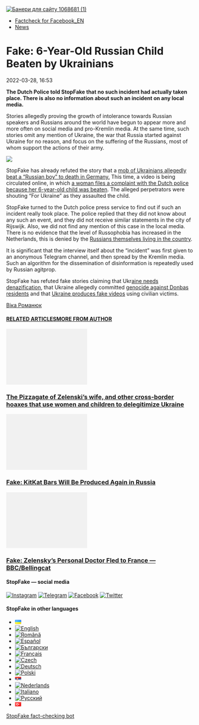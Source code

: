 [![](https://www.stopfake.org/content/uploads/2022/03/Baneri-dlya-sai-tu-1068681-1-8.png "Банери для сайту 1068681 (1)")](https://www.stopfake.org/content/uploads/2022/03/Baneri-dlya-sai-tu-1068681-1-8.png)

*   [Factcheck for Facebook\_EN](https://www.stopfake.org/en/category/factcheck-facebook-en/)
*   [News](https://www.stopfake.org/en/category/news/)

Fake: 6-Year-Old Russian Child Beaten by Ukrainians
===================================================

2022-03-28, 16:53

[](https://www.facebook.com/sharer/sharer.php?u=https%3A%2F%2Fwww.stopfake.org%2Fen%2Ffake-6-year-old-russian-child-beaten-by-ukrainians%2F "Facebook")[](viber://forward?text=Fake%3A%206-Year-Old%20Russian%20Child%20Beaten%20by%20Ukrainians%20https%3A%2F%2Fwww.stopfake.org%2Fen%2Ffake-6-year-old-russian-child-beaten-by-ukrainians%2F "Viber")[](https://twitter.com/intent/tweet?text=Fake%3A%206-Year-Old%20Russian%20Child%20Beaten%20by%20Ukrainians&url=https%3A%2F%2Fwww.stopfake.org%2Fen%2Ffake-6-year-old-russian-child-beaten-by-ukrainians%2F "X")[](https://api.whatsapp.com/send?text=Fake%3A%206-Year-Old%20Russian%20Child%20Beaten%20by%20Ukrainians%20https%3A%2F%2Fwww.stopfake.org%2Fen%2Ffake-6-year-old-russian-child-beaten-by-ukrainians%2F "Whatsapp")[](https://www.stopfake.org/en/fake-6-year-old-russian-child-beaten-by-ukrainians/)[](https://telegram.me/share/url?url=https%3A%2F%2Fwww.stopfake.org%2Fen%2Ffake-6-year-old-russian-child-beaten-by-ukrainians%2F&text=Fake%3A%206-Year-Old%20Russian%20Child%20Beaten%20by%20Ukrainians "Telegram")[](https://www.instagram.com/ "Instagram")

  

**The Dutch Police told StopFake that no such incident had actually taken place. There is also no information about such an incident on any local media.**

Stories allegedly proving the growth of intolerance towards Russian speakers and Russians around the world have begun to appear more and more often on social media and pro-Kremlin media. At the same time, such stories omit any mention of Ukraine, the war that Russia started against Ukraine for no reason, and focus on the suffering of the Russians, most of whom support the actions of their army.

![](https://www.stopfake.org/content/uploads/2022/03/Znimok-ekrana-2022-03-28-o-16.43.17-1.png)

StopFake has already refuted the story that a [mob of Ukrainians allegedly beat a “Russian boy” to death in Germany.](https://www.stopfake.org/en/fake-ukrainian-crowd-beats-russian-boy-to-death-in-germany/) This time, a video is being circulated online, in which [a woman files a complaint with the Dutch police because her 6-year-old child was beaten](https://t.me/shot_shot/36903). The alleged perpetrators were shouting “For Ukraine” as they assaulted the child.

StopFake turned to the Dutch police press service to find out if such an incident really took place. The police replied that they did not know about any such an event, and they did not receive similar statements in the city of Rijswijk. Also, we did not find any mention of this case in the local media. There is no evidence that the level of Russophobia has increased in the Netherlands, this is denied by the [Russians themselves living in the country](https://punt.avans.nl/2022/03/niet-iedere-rus-support-poetin-en-zijn-regering/).

It is significant that the interview itself about the “incident” was first given to an anonymous Telegram channel, and then spread by the Kremlin media. Such an algorithm for the dissemination of disinformation is repeatedly used by Russian agitprop.

StopFake has refuted fake stories claiming that Ukr[aine needs denazification](https://www.stopfake.org/ru/fejk-ukraine-nuzhna-denatsifikatsiya/), that Ukraine allegedly committed [genocide against Donbas residents](https://www.stopfake.org/ru/fejk-ukraina-sovershala-genotsid-protiv-zhitelej-donbassa/) and that [Ukraine produces fake videos](https://www.stopfake.org/ru/videofejk-reportazh-o-zhertvah-sredi-grazhdanskogo-naseleniya-v-ukraine-postanovochnyj/) using civilian victims.

  

[](https://www.facebook.com/sharer/sharer.php?u=https%3A%2F%2Fwww.stopfake.org%2Fen%2Ffake-6-year-old-russian-child-beaten-by-ukrainians%2F "Facebook")[](viber://forward?text=Fake%3A%206-Year-Old%20Russian%20Child%20Beaten%20by%20Ukrainians%20https%3A%2F%2Fwww.stopfake.org%2Fen%2Ffake-6-year-old-russian-child-beaten-by-ukrainians%2F "Viber")[](https://twitter.com/intent/tweet?text=Fake%3A%206-Year-Old%20Russian%20Child%20Beaten%20by%20Ukrainians&url=https%3A%2F%2Fwww.stopfake.org%2Fen%2Ffake-6-year-old-russian-child-beaten-by-ukrainians%2F "X")[](https://api.whatsapp.com/send?text=Fake%3A%206-Year-Old%20Russian%20Child%20Beaten%20by%20Ukrainians%20https%3A%2F%2Fwww.stopfake.org%2Fen%2Ffake-6-year-old-russian-child-beaten-by-ukrainians%2F "Whatsapp")[](https://www.stopfake.org/en/fake-6-year-old-russian-child-beaten-by-ukrainians/)[](https://telegram.me/share/url?url=https%3A%2F%2Fwww.stopfake.org%2Fen%2Ffake-6-year-old-russian-child-beaten-by-ukrainians%2F&text=Fake%3A%206-Year-Old%20Russian%20Child%20Beaten%20by%20Ukrainians "Telegram")[](https://www.instagram.com/ "Instagram")

[Віка Романюк](#)

#### [RELATED ARTICLES](#)[MORE FROM AUTHOR](#)

[![](data:image/png;base64,iVBORw0KGgoAAAANSUhEUgAAANoAAACWAQMAAACCSQSPAAAAA1BMVEWurq51dlI4AAAAAXRSTlMmkutdmwAAABpJREFUWMPtwQENAAAAwiD7p7bHBwwAAAAg7RD+AAGXD7BoAAAAAElFTkSuQmCC "The Pizzagate of Zelenski’s wife, and other cross-border hoaxes that use women and children to delegitimize Ukraine")](https://www.stopfake.org/en/the-pizzagate-of-zelenski-s-wife-and-other-cross-border-hoaxes-that-use-women-and-children-to-delegitimize-ukraine/ "The Pizzagate of Zelenski’s wife, and other cross-border hoaxes that use women and children to delegitimize Ukraine")

### [The Pizzagate of Zelenski’s wife, and other cross-border hoaxes that use women and children to delegitimize Ukraine](https://www.stopfake.org/en/the-pizzagate-of-zelenski-s-wife-and-other-cross-border-hoaxes-that-use-women-and-children-to-delegitimize-ukraine/ "The Pizzagate of Zelenski’s wife, and other cross-border hoaxes that use women and children to delegitimize Ukraine")

[![](data:image/png;base64,iVBORw0KGgoAAAANSUhEUgAAANoAAACWAQMAAACCSQSPAAAAA1BMVEWurq51dlI4AAAAAXRSTlMmkutdmwAAABpJREFUWMPtwQENAAAAwiD7p7bHBwwAAAAg7RD+AAGXD7BoAAAAAElFTkSuQmCC "Fake: KitKat Bars Will Be Produced Again in Russia")](https://www.stopfake.org/en/fake-kitkat-bars-will-be-produced-again-in-russia/ "Fake: KitKat Bars Will Be Produced Again in Russia")

### [Fake: KitKat Bars Will Be Produced Again in Russia](https://www.stopfake.org/en/fake-kitkat-bars-will-be-produced-again-in-russia/ "Fake: KitKat Bars Will Be Produced Again in Russia")

[![](data:image/png;base64,iVBORw0KGgoAAAANSUhEUgAAANoAAACWAQMAAACCSQSPAAAAA1BMVEWurq51dlI4AAAAAXRSTlMmkutdmwAAABpJREFUWMPtwQENAAAAwiD7p7bHBwwAAAAg7RD+AAGXD7BoAAAAAElFTkSuQmCC "Fake: Zelensky’s Personal Doctor Fled to France — BBC/Bellingcat")](https://www.stopfake.org/en/fake-zelensky-s-personal-doctor-fled-to-france-bbc-bellingcat/ "Fake: Zelensky’s Personal Doctor Fled to France — BBC/Bellingcat")

### [Fake: Zelensky’s Personal Doctor Fled to France — BBC/Bellingcat](https://www.stopfake.org/en/fake-zelensky-s-personal-doctor-fled-to-france-bbc-bellingcat/ "Fake: Zelensky’s Personal Doctor Fled to France — BBC/Bellingcat")

[](#)[](#)

#### StopFake — social media

[![Instagram](https://www.stopfake.org/content/uploads/2020/09/inAsset-1.png)](https://www.instagram.com/stopfakingnews/) [![Telegram](https://www.stopfake.org/content/uploads/2020/09/teAsset-1.png)](https://t.me/StopFake) [![Facebook](https://www.stopfake.org/content/uploads/2020/10/facebook.png)](https://www.facebook.com/stopfakeukraine) [![Twitter](https://www.stopfake.org/content/uploads/2024/03/twitter_x_new_logo_x_rounded_icon_256078.png)](https://twitter.com/StopFakingNews)

#### StopFake in other languages

*   [![Українська](data:image/png;base64,iVBORw0KGgoAAAANSUhEUgAAABAAAAALCAMAAABBPP0LAAAAb1BMVEUAhP8AfP0Ac/oAZ/UAV/B5yv9wxv5iwf1WvP1Ot/gAQOlMt/1Bs/s1rfkpqPdBsfYdovUAkciK0edqwuBautpNtdZAr9IATZr43QD8/GX6+kn5+Tr4+C329iD09BTy8g309DHguQDy8iruzwDnwwAuoRPoAAAASElEQVR4AU3MAQYDQRAF0Ve9WRAQYO5/zUgSDIxf8DQdiGR3I7v0YOLS3ns4PPt8Wq86vn6vVht7NRzG0OHRSpDb8Gt5IvjAHy/kBL+aIRygAAAAAElFTkSuQmCC)](https://www.stopfake.org/uk/golovna/)
*   [![English](/content/polylang/en_US.png)](https://www.stopfake.org/en/fake-6-year-old-russian-child-beaten-by-ukrainians/)
*   [![Română](/content/polylang/ro_RO.png)](https://www.stopfake.org/ro/pagina-principala/)
*   [![Español](/content/polylang/es_ES.png)](https://www.stopfake.org/es/portada/)
*   [![Български](/content/polylang/bg_BG.png)](https://www.stopfake.org/bg/nachalo/)
*   [![Français](/content/polylang/fr_FR.png)](https://www.stopfake.org/fr/fake-un-enfant-russe-de-6-ans-agresse-par-des-ukrainiens-aux-pays-bas/)
*   [![Czech](/content/polylang/cs_CZ.png)](https://www.stopfake.org/cz/domu/)
*   [![Deutsch](/content/polylang/de_DE.png)](https://www.stopfake.org/de/start/)
*   [![Polski](/content/polylang/pl_PL.png)](https://www.stopfake.org/pl/strona-glowna/)
*   [![Српски језик](data:image/png;base64,iVBORw0KGgoAAAANSUhEUgAAABAAAAALCAMAAABBPP0LAAAAbFBMVEXkAADhAADbAADSAADMAADHAADzY1jnXlTcWVDBAADoNjbWMjPogFXlflTNPkL19XYAHno2grgAWqLto6TwubkAVZkwc6QAGmwAHXc1f7b19fXy8vLuxMU0frPaeHrSXWDm5ubrztDPb3Pr6+sXdtjeAAAAVklEQVR4AQXBQQqCABRAwXn5E4lo0/3vGK2SMJtJQkjUFQTRZFQd4DCw5ASYR+lr/S1Qs7XrXjtgzO6WE2Aux+b18L4H53qB57o+wybTyU7wwWw4APAHXWkRm6nRMmoAAAAASUVORK5CYII=)](https://www.stopfake.org/sr/naslovna/)
*   [![Nederlands](/content/polylang/nl_NL.png)](https://www.stopfake.org/nl/home-2/)
*   [![Italiano](/content/polylang/it_IT.png)](https://www.stopfake.org/it/home/)
*   [![Русский](/content/polylang/ru_RU.png)](https://www.stopfake.org/ru/glavnaya-2/)
*   [![Türkçe](data:image/png;base64,iVBORw0KGgoAAAANSUhEUgAAABAAAAALCAMAAABBPP0LAAAARVBMVEX+AAD3AADwAAD+fHz9cHH7ZGT9WVn6UFDpAAD9oKD5Q0P5OTn2MzP1Kir7ubr65ub1Gxv69PTzDw/kAAD319ffAAD4iooXHQ3FAAAAYklEQVR4AT3HhW0EQRQD0Oc/KG3/dQYEYTg2O+4IQbTHydWt0fw2Sfz8Fuw51+U3On7a6/pc/as1UZLDyuq13lWOwpdPn3+v7XJiDD3DR1N87Qr5WXX9zyQ9opEIOwkmDgr/ZXASmpFRqe0AAAAASUVORK5CYII=)](https://www.stopfake.org/tr/ana-sayfa-2/)

[StopFake fact-checking bot](https://t.me/StopFakeUkraine_bot)